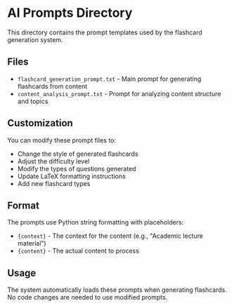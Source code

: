 # AI Prompts Directory

This directory contains the prompt templates used by the flashcard generation system.

## Files

- `flashcard_generation_prompt.txt` - Main prompt for generating flashcards from content
- `content_analysis_prompt.txt` - Prompt for analyzing content structure and topics

## Customization

You can modify these prompt files to:
- Change the style of generated flashcards
- Adjust the difficulty level
- Modify the types of questions generated
- Update LaTeX formatting instructions
- Add new flashcard types

## Format

The prompts use Python string formatting with placeholders:
- `{context}` - The context for the content (e.g., "Academic lecture material")
- `{content}` - The actual content to process

## Usage

The system automatically loads these prompts when generating flashcards. No code changes are needed to use modified prompts.
